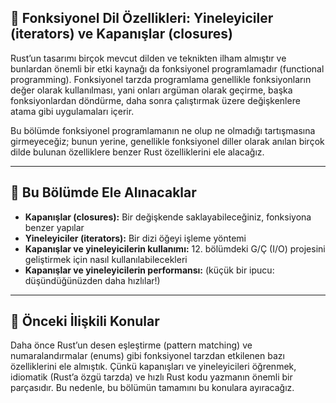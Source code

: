 ## 🧩 Fonksiyonel Dil Özellikleri: Yineleyiciler (iterators) ve Kapanışlar (closures)

Rust’un tasarımı birçok mevcut dilden ve teknikten ilham almıştır ve bunlardan önemli bir etki kaynağı da fonksiyonel programlamadır (functional programming). Fonksiyonel tarzda programlama genellikle fonksiyonların değer olarak kullanılması, yani onları argüman olarak geçirme, başka fonksiyonlardan döndürme, daha sonra çalıştırmak üzere değişkenlere atama gibi uygulamaları içerir.

Bu bölümde fonksiyonel programlamanın ne olup ne olmadığı tartışmasına girmeyeceğiz; bunun yerine, genellikle fonksiyonel diller olarak anılan birçok dilde bulunan özelliklere benzer Rust özelliklerini ele alacağız.

---

## 📌 Bu Bölümde Ele Alınacaklar

* **Kapanışlar (closures):** Bir değişkende saklayabileceğiniz, fonksiyona benzer yapılar
* **Yineleyiciler (iterators):** Bir dizi öğeyi işleme yöntemi
* **Kapanışlar ve yineleyicilerin kullanımı:** 12. bölümdeki G/Ç (I/O) projesini geliştirmek için nasıl kullanılabilecekleri
* **Kapanışlar ve yineleyicilerin performansı:** (küçük bir ipucu: düşündüğünüzden daha hızlılar!)

---

## 🔗 Önceki İlişkili Konular

Daha önce Rust’un desen eşleştirme (pattern matching) ve numaralandırmalar (enums) gibi fonksiyonel tarzdan etkilenen bazı özelliklerini ele almıştık. Çünkü kapanışları ve yineleyicileri öğrenmek, idiomatik (Rust’a özgü tarzda) ve hızlı Rust kodu yazmanın önemli bir parçasıdır. Bu nedenle, bu bölümün tamamını bu konulara ayıracağız.
